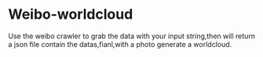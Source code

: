# Weibo-worldcloud
Use the weibo crawler to grab the data with your input string,then will return a json file contain the datas,fianl,with a photo generate a worldcloud.
